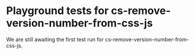 # Playground tests for cs-remove-version-number-from-css-js
We are still awaiting the first test run for cs-remove-version-number-from-css-js.
